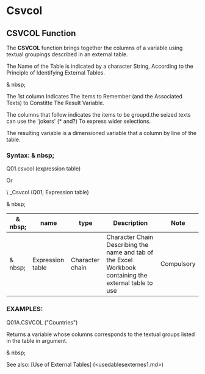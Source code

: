 # Csvcol

## CSVCOL Function

The **CSVCOL** function brings together the columns of a variable using textual groupings described in an external table.

The Name of the Table is indicated by a character String, According to the Principle of Identifying External Tables.

& nbsp;

The 1st column Indicates The Items to Remember (and the Associated Texts) to Constitte The Result Variable.

The columns that follow indicates the items to be groupd.the seized texts can use the 'jokers' (\* and?) To express wider selections.

The resulting variable is a dimensioned variable that a column by line of the table.

### Syntax: & nbsp;

Q01.csvcol (expression table)

Or

\ _Csvcol (Q01; Expression table)

& nbsp;

| & nbsp; | **name** | **type** | **Description** | **Note** |
| --- | --- | --- | --- | --- |
| & nbsp; | Expression table | Character chain | Character Chain Describing the name and tab of the Excel Workbook containing the external table to use | Compulsory |

### EXAMPLES:

Q01A.CSVCOL ("Countries")

Returns a variable whose columns corresponds to the textual groups listed in the table in argument.

& nbsp;

See also: [Use of External Tables] (<usedablesexternes1.md>)